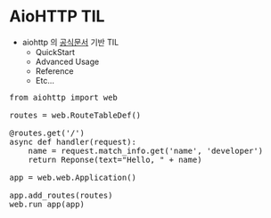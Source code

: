 # AioHTTP TIL
- aiohttp 의 [공식문서](https://aiohttp.readthedocs.io) 기반 TIL
    - QuickStart
    - Advanced Usage
    - Reference
    - Etc...
   
<pre>
from aiohttp import web

routes = web.RouteTableDef()

@routes.get('/')
async def handler(request):
    name = request.match_info.get('name', 'developer')
    return Reponse(text="Hello, " + name)
    
app = web.web.Application()

app.add_routes(routes)
web.run_app(app)
</pre>